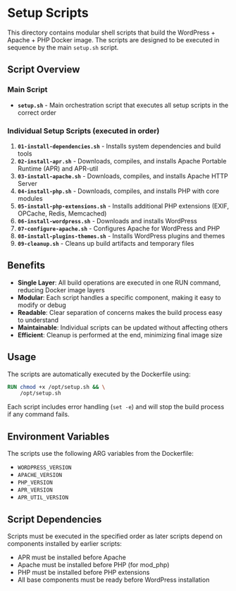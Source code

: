 # Setup Scripts

This directory contains modular shell scripts that build the WordPress + Apache + PHP Docker image. The scripts are designed to be executed in sequence by the main `setup.sh` script.

## Script Overview

### Main Script
- **`setup.sh`** - Main orchestration script that executes all setup scripts in the correct order

### Individual Setup Scripts (executed in order)

1. **`01-install-dependencies.sh`** - Installs system dependencies and build tools
2. **`02-install-apr.sh`** - Downloads, compiles, and installs Apache Portable Runtime (APR) and APR-util
3. **`03-install-apache.sh`** - Downloads, compiles, and installs Apache HTTP Server
4. **`04-install-php.sh`** - Downloads, compiles, and installs PHP with core modules
5. **`05-install-php-extensions.sh`** - Installs additional PHP extensions (EXIF, OPCache, Redis, Memcached)
6. **`06-install-wordpress.sh`** - Downloads and installs WordPress
7. **`07-configure-apache.sh`** - Configures Apache for WordPress and PHP
8. **`08-install-plugins-themes.sh`** - Installs WordPress plugins and themes
9. **`09-cleanup.sh`** - Cleans up build artifacts and temporary files

## Benefits

- **Single Layer**: All build operations are executed in one RUN command, reducing Docker image layers
- **Modular**: Each script handles a specific component, making it easy to modify or debug
- **Readable**: Clear separation of concerns makes the build process easy to understand
- **Maintainable**: Individual scripts can be updated without affecting others
- **Efficient**: Cleanup is performed at the end, minimizing final image size

## Usage

The scripts are automatically executed by the Dockerfile using:

```dockerfile
RUN chmod +x /opt/setup.sh && \
    /opt/setup.sh
```

Each script includes error handling (`set -e`) and will stop the build process if any command fails.

## Environment Variables

The scripts use the following ARG variables from the Dockerfile:
- `WORDPRESS_VERSION`
- `APACHE_VERSION` 
- `PHP_VERSION`
- `APR_VERSION`
- `APR_UTIL_VERSION`

## Script Dependencies

Scripts must be executed in the specified order as later scripts depend on components installed by earlier scripts:
- APR must be installed before Apache
- Apache must be installed before PHP (for mod_php)
- PHP must be installed before PHP extensions
- All base components must be ready before WordPress installation
